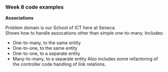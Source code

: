### Week 8 code examples

**Associations**

Problem domain is our School of ICT here at Seneca.  
Shows how to handle assocations other than simple one-to-many. Includes:  
* One-to-many, to the same entity
* One-to-one, to the same entity
* One-to-one, to a separate entity
* Many-to-many, to a separate entity
Also includes some refactoring of the controller code handling of link relations.  
